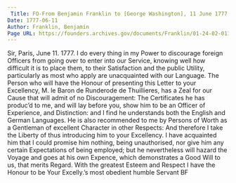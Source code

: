 ```yaml
---
 Title: FO-From Benjamin Franklin to [George Washington], 11 June 1777
Date: 1777-06-11
Author: Franklin, Benjamin
Page URL: https://founders.archives.gov/documents/Franklin/01-24-02-0116
---
```


Sir,
Paris, June 11. 1777.
I do every thing in my Power to discourage foreign Officers from going over to enter into our Service, knowing well how difficult it is to place them, to their Satisfaction and the public Utility, particularly as most who apply are unacquainted with our Language. The Person who will have the Honour of presenting this Letter to your Excellency, M. le Baron de Runderode de Thuillieres, has a Zeal for our Cause that will admit of no Discouragement: The Certificates he has produc’d to me, and will lay before you, show him to be an Officer of Experience, and Distinction: and I find he understands both the English and German Languages. He is also recommended to me by Persons of Worth as a Gentleman of excellent Character in other Respects: And therefore I take the Liberty of thus introducing him to your Excellency. I have acquainted him that I could promise him nothing, being unauthorised, nor give him any certain Expectations of being employed; but he nevertheless will hazard the Voyage and goes at his own Expence, which demonstrates a Good Will to us, that merits Regard. With the greatest Esteem and Respect I have the Honour to be Your Excelly.’s most obedient humble Servant
BF

